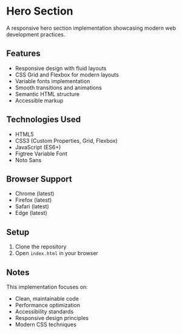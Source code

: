 # Hero Section

A responsive hero section implementation showcasing modern web development practices.

## Features

- Responsive design with fluid layouts
- CSS Grid and Flexbox for modern layouts
- Variable fonts implementation 
- Smooth transitions and animations
- Semantic HTML structure
- Accessible markup

## Technologies Used

- HTML5
- CSS3 (Custom Properties, Grid, Flexbox)
- JavaScript (ES6+)
- Figtree Variable Font
- Noto Sans

## Browser Support

- Chrome (latest)
- Firefox (latest)
- Safari (latest)
- Edge (latest)

## Setup

1. Clone the repository
2. Open `index.html` in your browser

## Notes

This implementation focuses on:
- Clean, maintainable code
- Performance optimization
- Accessibility standards
- Responsive design principles
- Modern CSS techniques 
